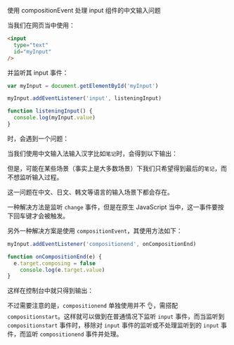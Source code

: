 使用 compositionEvent 处理 input 组件的中文输入问题

当我们在网页当中使用：
```html
<input
  type="text"
  id="myInput" 
/>
```
并监听其 input 事件：
```javascript
var myInput = document.getElementById('myInput') 

myInput.addEventListener('input', listeningInput)

function listeningInput() {
  console.log(myInput.value)
}
```
时，会遇到一个问题：

当我们使用中文输入法输入汉字比如`笔记`时，会得到以下输出：

但是，可能在某些场景（事实上是大多数场景）下我们只希望得到最后的`笔记`，而不想监听输入过程。

这一问题在中文、日文、韩文等语言的输入场景下都会存在。

一种解决方法是监听 `change` 事件，但是在原生 JavaScript 当中，这一事件要按下回车键才会被触发。

另外一种解决方案是使用 `compositionEvent`，其使用方法如下：

```javascript
myInput.addEventListener('compositionend', onCompositionEnd)

function onCompositionEnd(e) {
  e.target.composing = false
 	console.log(e.target.value)
}
```

这样在控制台中就只得到输出：

不过需要注意的是，`compositionend` 单独使用并不 👌，需搭配 `compositionstart`。这样就可以做到在普通情况下监听 `input` 事件，而当监听到 `compositionstart` 事件时，移除对 `input` 事件的监听或不处理监听到的 `input` 事件，而监听 `compositionend` 事件并处理。

